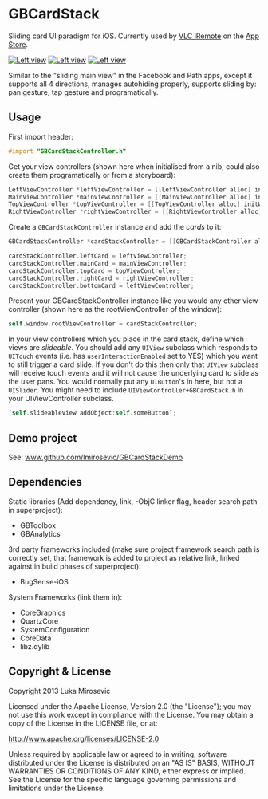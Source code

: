 GBCardStack
============

Sliding card UI paradigm for iOS. Currently used by [VLC iRemote](http://www.goonbee.com/apps/vlc-remote) on the [App Store](http://itunes.apple.com/us/app/vlc-remote-hd/id507404442?ls=1&mt=8).

[![Left view](http://luka.s3.amazonaws.com/GBCardStackLeftThumb.png)](http://luka.s3.amazonaws.com/GBCardStackLeft.png)
[![Left view](http://luka.s3.amazonaws.com/GBCardStackMainThumb.png)](http://luka.s3.amazonaws.com/GBCardStackMain.png)
[![Left view](http://luka.s3.amazonaws.com/GBCardStackRightThumb.png)](http://luka.s3.amazonaws.com/GBCardStackRight.png)

Similar to the "sliding main view" in the Facebook and Path apps, except it supports all 4 directions, manages autohiding properly, supports sliding by: pan gesture, tap gesture and programatically.

Usage
------------

First import header:

```objective-c
#import "GBCardStackController.h"
```

Get your view controllers (shown here when initialised from a nib, could also create them programatically or from a storyboard):

```objective-c
LeftViewController *leftViewController = [[LeftViewController alloc] initWithNibName:@"LeftViewController" bundle:nil];
MainViewController *mainViewController = [[MainViewController alloc] initWithNibName:@"MainViewController" bundle:nil];
TopViewController *topViewController = [[TopViewController alloc] initWithNibName:@"TopViewController" bundle:nil];
RightViewController *rightViewController = [[RightViewController alloc] initWithNibName:@"RightViewController" bundle:nil];
```

Create a `GBCardStackController` instance and add the *cards* to it:

```objective-c
GBCardStackController *cardStackController = [[GBCardStackController alloc] init];

cardStackController.leftCard = leftViewController;
cardStackController.mainCard = mainViewController;
cardStackController.topCard = topViewController;
cardStackController.rightCard = rightViewController; 
cardStackController.bottomCard = leftViewController;
```

Present your GBCardStackController instance like you would any other view controller (shown here as the rootViewController of the window):

```objective-c
self.window.rootViewController = cardStackController;
```

In your view controllers which you place in the card stack, define which views are *slideable*. You should add any `UIView` subclass which responds to `UITouch` events (i.e. has `userInteractionEnabled` set to YES) which you want to still trigger a card slide. If you don't do this then only that `UIView` subclass will receive touch events and it will not cause the underlying card to slide as the user pans. You would normally put any `UIButton`'s in here, but not a `UISlider`. You might need to include `UIViewController+GBCardStack.h` in your UIViewController subclass.

```objective-c
[self.slideableView addObject:self.someButton];
```

Demo project
------------

See: www.github.com/lmirosevic/GBCardStackDemo

Dependencies
------------

Static libraries (Add dependency, link, -ObjC linker flag, header search path in superproject):

* GBToolbox
* GBAnalytics

3rd party frameworks included (make sure project framework search path is correctly set, that framework is added to project as relative link, linked against in build phases of superproject):

* BugSense-iOS

System Frameworks (link them in):

* CoreGraphics
* QuartzCore
* SystemConfiguration
* CoreData
* libz.dylib

Copyright & License
------------

Copyright 2013 Luka Mirosevic

Licensed under the Apache License, Version 2.0 (the "License"); you may not use this work except in compliance with the License. You may obtain a copy of the License in the LICENSE file, or at:

http://www.apache.org/licenses/LICENSE-2.0

Unless required by applicable law or agreed to in writing, software distributed under the License is distributed on an "AS IS" BASIS, WITHOUT WARRANTIES OR CONDITIONS OF ANY KIND, either express or implied. See the License for the specific language governing permissions and limitations under the License.